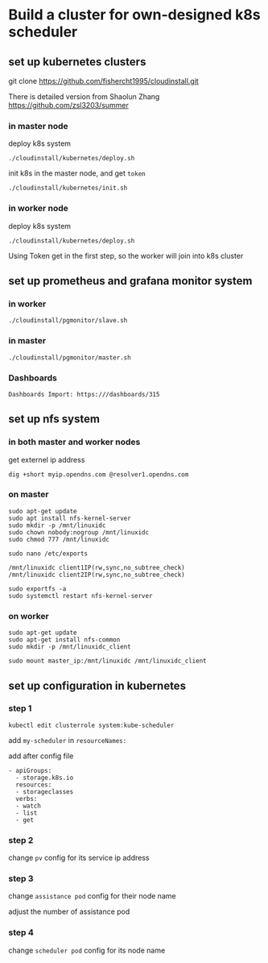 # Build a cluster for own-designed k8s scheduler

## set up kubernetes clusters

git clone https://github.com/fishercht1995/cloudinstall.git


There is detailed version from Shaolun Zhang
https://github.com/zsl3203/summer


### in master node

deploy k8s system
```
./cloudinstall/kubernetes/deploy.sh
```
init k8s in the master node, and get `token`
```
./cloudinstall/kubernetes/init.sh
```

### in worker node
deploy k8s system
```
./cloudinstall/kubernetes/deploy.sh
```
Using Token get in the first step, so the worker will join into k8s cluster

## set up prometheus and grafana monitor system

### in worker
```
./cloudinstall/pgmonitor/slave.sh
```
### in master
```
./cloudinstall/pgmonitor/master.sh
```
### Dashboards
```
Dashboards Import: https:///dashboards/315
```

## set up nfs system

### in both master and worker nodes
get externel ip address
```
dig +short myip.opendns.com @resolver1.opendns.com
```

### on master
```
sudo apt-get update
sudo apt install nfs-kernel-server
sudo mkdir -p /mnt/linuxidc
sudo chown nobody:nogroup /mnt/linuxidc
sudo chmod 777 /mnt/linuxidc

sudo nano /etc/exports

/mnt/linuxidc client1IP(rw,sync,no_subtree_check)
/mnt/linuxidc client2IP(rw,sync,no_subtree_check)

sudo exportfs -a
sudo systemctl restart nfs-kernel-server
```

### on worker
```
sudo apt-get update
sudo apt-get install nfs-common
sudo mkdir -p /mnt/linuxidc_client

sudo mount master_ip:/mnt/linuxidc /mnt/linuxidc_client

```

## set up configuration in kubernetes

### step 1

```
kubectl edit clusterrole system:kube-scheduler
```

add `my-scheduler` in `resourceNames:`


add after config file 
```
- apiGroups:
  - storage.k8s.io
  resources:
  - storageclasses
  verbs:
  - watch
  - list
  - get
```

### step 2

change `pv` config for its service ip address

### step 3

change `assistance pod` config for their node name

adjust the number of assistance pod

### step 4

change `scheduler pod` config for its node name

